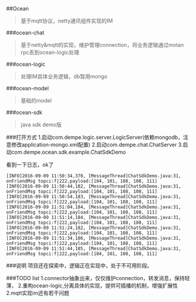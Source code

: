##Ocean
> 基于mqtt协议，netty通讯组件实现的IM

###ocean-chat
>基于netty&mqtt的实现，维护管理connection，将业务逻辑通过motan rpc丢到ocean-logic处理

###ocean-logic
>处理IM具体业务逻辑，db暂用mongo

###ocean-model
>基础的model

###ocean-sdk
>java sdk demo版



###打开方式
    1.启动com.dempe.logic.server.LogicServer(依赖mongodb，注意修改application-mongo.xml配置)
    2.启动com.dempe.chat.ChatServer
    3.启动com.dempe.ocean.sdk.example.ChatSdkDemo

看到一下日志，ok了

```
[INFO]2016-09-09 11:50:34,370, [MessageThread]ChatSdkDemo.java:31, onFriendMsg topci:f|222,payload:[104, 101, 108, 108, 111]
[INFO]2016-09-09 11:50:44,182, [MessageThread]ChatSdkDemo.java:31, onFriendMsg topci:f|222,payload:[104, 101, 108, 108, 111]
[INFO]2016-09-09 11:50:54,183, [MessageThread]ChatSdkDemo.java:31, onFriendMsg topci:f|222,payload:[104, 101, 108, 108, 111]
[INFO]2016-09-09 11:51:04,184, [MessageThread]ChatSdkDemo.java:31, onFriendMsg topci:f|222,payload:[104, 101, 108, 108, 111]
[INFO]2016-09-09 11:51:14,184, [MessageThread]ChatSdkDemo.java:31, onFriendMsg topci:f|222,payload:[104, 101, 108, 108, 111]
[INFO]2016-09-09 11:51:24,182, [MessageThread]ChatSdkDemo.java:31, onFriendMsg topci:f|222,payload:[104, 101, 108, 108, 111]
[INFO]2016-09-09 11:51:34,186, [MessageThread]ChatSdkDemo.java:31, onFriendMsg topci:f|222,payload:[104, 101, 108, 108, 111]
[INFO]2016-09-09 11:51:44,185, [MessageThread]ChatSdkDemo.java:31, onFriendMsg topci:f|222,payload:[104, 101, 108, 108, 111]
```


###说明
项目还在探索中，逻辑正在实现中，处于不可用阶段。

###TODO list
    1.connector抽象出来，仅仅维护connection，转发消息，保持轻薄，
    2.重构ocean-logic,分离具体的实现，提供可插播的机制，增强扩展性
    2.mqtt实现im还有若干问题

